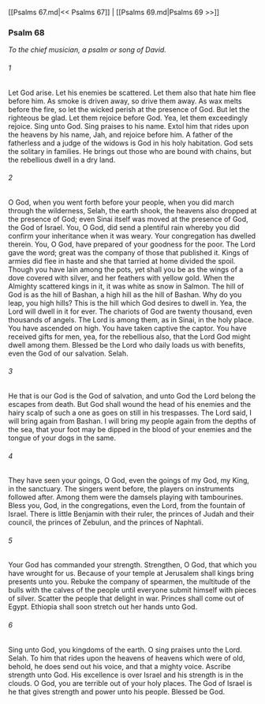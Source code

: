 [[Psalms 67.md|<< Psalms 67]]  |  [[Psalms 69.md|Psalms 69 >>]]

### Psalm 68

*To the chief musician, a psalm or song of David.*

###### 1
Let God arise. Let his enemies be scattered. Let them also that hate him flee before him. As smoke is driven away, so drive them away. As wax melts before the fire, so let the wicked perish at the presence of God. But let the righteous be glad. Let them rejoice before God. Yea, let them exceedingly rejoice. Sing unto God. Sing praises to his name. Extol him that rides upon the heavens by his name, Jah, and rejoice before him. A father of the fatherless and a judge of the widows is God in his holy habitation. God sets the solitary in families. He brings out those who are bound with chains, but the rebellious dwell in a dry land.

###### 2
O God, when you went forth before your people, when you did march through the wilderness, Selah, the earth shook, the heavens also dropped at the presence of God; even Sinai itself was moved at the presence of God, the God of Israel. You, O God, did send a plentiful rain whereby you did confirm your inheritance when it was weary. Your congregation has dwelled therein. You, O God, have prepared of your goodness for the poor. The Lord gave the word; great was the company of those that published it. Kings of armies did flee in haste and she that tarried at home divided the spoil. Though you have lain among the pots, yet shall you be as the wings of a dove covered with silver, and her feathers with yellow gold. When the Almighty scattered kings in it, it was white as snow in Salmon. The hill of God is as the hill of Bashan, a high hill as the hill of Bashan. Why do you leap, you high hills? This is the hill which God desires to dwell in. Yea, the Lord will dwell in it for ever. The chariots of God are twenty thousand, even thousands of angels. The Lord is among them, as in Sinai, in the holy place. You have ascended on high. You have taken captive the captor. You have received gifts for men, yea, for the rebellious also, that the Lord God might dwell among them. Blessed be the Lord who daily loads us with benefits, even the God of our salvation. Selah.

###### 3
He that is our God is the God of salvation, and unto God the Lord belong the escapes from death. But God shall wound the head of his enemies and the hairy scalp of such a one as goes on still in his trespasses. The Lord said, I will bring again from Bashan. I will bring my people again from the depths of the sea, that your foot may be dipped in the blood of your enemies and the tongue of your dogs in the same.

###### 4
They have seen your goings, O God, even the goings of my God, my King, in the sanctuary. The singers went before, the players on instruments followed after. Among them were the damsels playing with tambourines. Bless you, God, in the congregations, even the Lord, from the fountain of Israel. There is little Benjamin with their ruler, the princes of Judah and their council, the princes of Zebulun, and the princes of Naphtali.

###### 5
Your God has commanded your strength. Strengthen, O God, that which you have wrought for us. Because of your temple at Jerusalem shall kings bring presents unto you. Rebuke the company of spearmen, the multitude of the bulls with the calves of the people until everyone submit himself with pieces of silver. Scatter the people that delight in war. Princes shall come out of Egypt. Ethiopia shall soon stretch out her hands unto God.

###### 6
Sing unto God, you kingdoms of the earth. O sing praises unto the Lord. Selah. To him that rides upon the heavens of heavens which were of old, behold, he does send out his voice, and that a mighty voice. Ascribe strength unto God. His excellence is over Israel and his strength is in the clouds. O God, you are terrible out of your holy places. The God of Israel is he that gives strength and power unto his people. Blessed be God.